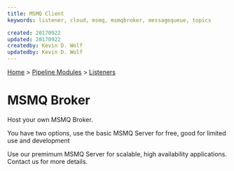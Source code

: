 ```yaml
---
title: MSMQ Client
keywords: listener, cloud, msmq, msmqbroker, messagequeue, topics

created: 20170922
updated: 20170922
createdby: Kevin D. Wolf
updatedby: Kevin D. Wolf
---
```

[Home](../../Index.md) > [Pipeline Modules](../Index.md) > [Listeners](../Listener.md)

# MSMQ Broker

Host your own MSMQ Broker.

You have two options, use the basic MSMQ Server for free, good for limited use and development

Use our premimum MSMQ Server for scalable, high availability applications.  Contact us for more details. 